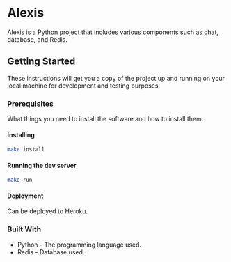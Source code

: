 # Alexis

Alexis is a Python project that includes various components such as chat, database, and Redis.

## Getting Started

These instructions will get you a copy of the project up and running on your local machine for development and testing purposes.

### Prerequisites

What things you need to install the software and how to install them.

#### Installing

```bash
make install
```


#### Running the dev server
```bash
make run
```

#### Deployment
Can be deployed to Heroku.

### Built With
- Python - The programming language used.
- Redis - Database used.


